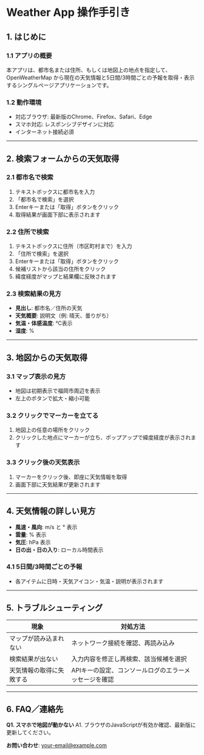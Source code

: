 # Weather App 操作手引き

## 1. はじめに

### 1.1 アプリの概要

本アプリは、都市名または住所、もしくは地図上の地点を指定して、OpenWeatherMap から現在の天気情報と5日間/3時間ごとの予報を取得・表示するシングルページアプリケーションです。

### 1.2 動作環境

* 対応ブラウザ: 最新版のChrome、Firefox、Safari、Edge
* スマホ対応: レスポンシブデザインに対応
* インターネット接続必須

---

## 2. 検索フォームからの天気取得

### 2.1 都市名で検索

1. テキストボックスに都市名を入力
2. 「都市名で検索」を選択
3. Enterキーまたは「取得」ボタンをクリック
4. 取得結果が画面下部に表示されます



### 2.2 住所で検索

1. テキストボックスに住所（市区町村まで）を入力
2. 「住所で検索」を選択
3. Enterキーまたは「取得」ボタンをクリック
4. 候補リストから該当の住所をクリック
5. 緯度経度がマップと結果欄に反映されます



### 2.3 検索結果の見方

* **見出し**: 都市名／住所の天気
* **天気概要**: 説明文（例: 晴天、曇りがち）
* **気温・体感温度**: ℃表示
* **湿度**: %

---

## 3. 地図からの天気取得

### 3.1 マップ表示の見方

* 地図は初期表示で福岡市周辺を表示
* 左上のボタンで拡大・縮小可能

### 3.2 クリックでマーカーを立てる

1. 地図上の任意の場所をクリック
2. クリックした地点にマーカーが立ち、ポップアップで緯度経度が表示されます

### 3.3 クリック後の天気表示

1. マーカーをクリック後、即座に天気情報を取得
2. 画面下部に天気結果が更新されます


---

## 4. 天気情報の詳しい見方

* **風速・風向**: m/s と ° 表示
* **雲量**: % 表示
* **気圧**: hPa 表示
* **日の出・日の入り**: ローカル時間表示

### 4.1 5日間/3時間ごとの予報

* 各アイテムに日時・天気アイコン・気温・説明が表示されます



---

## 5. トラブルシューティング

| 現象           | 対処方法                         |
| ------------ | ---------------------------- |
| マップが読み込まれない  | ネットワーク接続を確認、再読み込み            |
| 検索結果が出ない     | 入力内容を修正し再検索、該当候補を選択          |
| 天気情報の取得に失敗する | APIキーの設定、コンソールログのエラーメッセージを確認 |

---

## 6. FAQ／連絡先

**Q1. スマホで地図が動かない**
A1. ブラウザのJavaScriptが有効か確認、最新版に更新してください。

**お問い合わせ**: [your-email@example.com](mailto:harakeisuke7@gmail.com)
